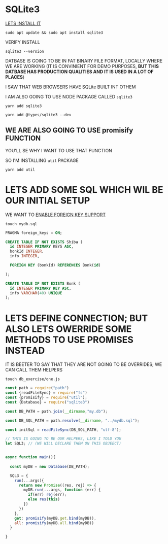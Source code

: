 # SQLite3

[LETS INSTALL IT](https://www.digitalocean.com/community/tutorials/how-to-install-and-use-sqlite-on-ubuntu-20-04)

```
sudo apt update && sudo apt install sqlite3
```

VERIFY INSTALL

```
sqlite3 --version
```

DATBASE IS GOING TO BE IN FAT BINARY FILE FORMAT, LOCALLY WHERE WE ARE WORKING (IT IS CONVINIENT FOR DEMO PURPOSES, **BUT THIS DATBASE HAS PRODUCTION QUALITIES AND IT IS USED IN A LOT OF PLACES**)

I SAW THAT WEB BROWSERS HAVE SQLite BUILT INT OTHEM

I AM ALSO GOING TO USE NODE PACKAGE CALLED `sqlite3`

```
yarn add sqlite3
```

```
yarn add @types/sqlite3 --dev
```

## WE ARE ALSO GOING TO USE promisify FUNCTION

YOU'LL SE WHY I WANT TO USE THAT FUNCTION

SO I'M INSTALLING `util` PACKAGE

```
yarn add util
```

# LETS ADD SOME SQL WHICH WIL BE OUR INITIAL SETUP

WE WANT TO [ENABLE FOREIGN KEY SUPPORT](https://www.sqlite.org/foreignkeys.html#fk_enable)

```
touch mydb.sql
```

```sql
PRAGMA foreign_keys = ON;

CREATE TABLE IF NOT EXISTS Shiba (
  id INTEGER PRIMARY KEYS ASC,
  bonkId INTEGER,
  info INTEGER,

  FOREIGN KEY (bonkId) REFERENCES Bonk(id)

);

CREATE TABLE IF NOT EXISTS Bonk (
  id INTEGER PRIMARY KEY ASC,
  info VARCHAR(40) UNIQUE
);
```

# LETS DEFINE CONNECTION; BUT ALSO LETS OWERRIDE SOME METHODS TO USE PROMISES INSTEAD

IT IS BEETER TO SAY THAT THEY ARE NOT GOING TO BE OVERRIDES; WE CAN CALL THEM HELPERS

```
touch db_exercise/one.js
```

```js
const path = require("path")
const {readFileSync} = require("fs")
const {promisify} = require("util");
const {Database} = require("sqlite3")

const DB_PATH = path.join(__dirname,"my.db");

const DB_SQL_PATH = path.resolve(__dirname, "../mydb.sql");

const initSql = readFileSync(DB_SQL_PATH, "utf-8");

// THIS IS GOING TO BE OUR HELPERS, LIKE I TOLD YOU
let SQL3; // (WE WILL DECLARE THEM ON THIS OBJEECT)


async function main(){
  
  const myDB = new Database(DB_PATH);

  SQL3 = {
    run(...args){
      return new Promise((res, rej) => {
        myDB.run(...args, function (err) {
          if(err) rej(err);
          else res(this)
        })
      })
    },
    get: promisify(myDB.get.bind(myDB)),
    all: promisify(myDB.all.bind(myDB))
  }

}

```


